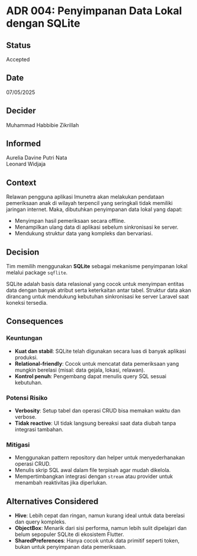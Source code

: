 # ADR 004: Penyimpanan Data Lokal dengan SQLite

## Status
Accepted

## Date
07/05/2025

## Decider 
Muhammad Habbibie Zikrillah  

## Informed
Aurelia Davine Putri Nata  
Leonard Widjaja

## Context

Relawan pengguna aplikasi Imunetra akan melakukan pendataan pemeriksaan anak di wilayah terpencil yang seringkali tidak memiliki jaringan internet. Maka, dibutuhkan penyimpanan data lokal yang dapat:

- Menyimpan hasil pemeriksaan secara offline.
- Menampilkan ulang data di aplikasi sebelum sinkronisasi ke server.
- Mendukung struktur data yang kompleks dan bervariasi.

## Decision

Tim memilih menggunakan **SQLite** sebagai mekanisme penyimpanan lokal melalui package `sqflite`.

SQLite adalah basis data relasional yang cocok untuk menyimpan entitas data dengan banyak atribut serta keterkaitan antar tabel. Struktur data akan dirancang untuk mendukung kebutuhan sinkronisasi ke server Laravel saat koneksi tersedia.

## Consequences

### Keuntungan

- **Kuat dan stabil**: SQLite telah digunakan secara luas di banyak aplikasi produksi.
- **Relational-friendly**: Cocok untuk mencatat data pemeriksaan yang mungkin berelasi (misal: data gejala, lokasi, relawan).
- **Kontrol penuh**: Pengembang dapat menulis query SQL sesuai kebutuhan.

### Potensi Risiko

- **Verbosity**: Setup tabel dan operasi CRUD bisa memakan waktu dan verbose.
- **Tidak reactive**: UI tidak langsung bereaksi saat data diubah tanpa integrasi tambahan.

### Mitigasi

- Menggunakan pattern repository dan helper untuk menyederhanakan operasi CRUD.
- Menulis skrip SQL awal dalam file terpisah agar mudah dikelola.
- Mempertimbangkan integrasi dengan `stream` atau provider untuk menambah reaktivitas jika diperlukan.

## Alternatives Considered

- **Hive**: Lebih cepat dan ringan, namun kurang ideal untuk data berelasi dan query kompleks.
- **ObjectBox**: Menarik dari sisi performa, namun lebih sulit dipelajari dan belum sepopuler SQLite di ekosistem Flutter.
- **SharedPreferences**: Hanya cocok untuk data primitif seperti token, bukan untuk penyimpanan data pemeriksaan.

